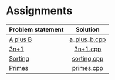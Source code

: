 # Assignments

| Problem statement |     Solution     |
|:------------------|:----------------:|
| [A plus B][]      | [a_plus_b.cpp][] |
| [3n+1][]          | [3n+1.cpp][]     |
| [Sorting][]       | [sorting.cpp][]  |
| [Primes][]        | [primes.cpp][]   |

[A plus B]: http://wcipeg.com/problems/desc/aplusb
[3n+1]:     http://wcipeg.com/problems/desc/3nplus1
[Sorting]:  http://wcipeg.com/problems/desc/a4b1
[Primes]:   http://wcipeg.com/problems/desc/primes1

[a_plus_b.cpp]: a_plus_b.cpp
[3n+1.cpp]:     3n+1.cpp
[sorting.cpp]:  sorting.cpp
[primes.cpp]:   primes.cpp
